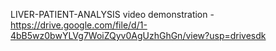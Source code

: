 LIVER-PATIENT-ANALYSIS
video demonstration -
https://drive.google.com/file/d/1-4bB5wz0bwYLVg7WoiZQyv0AgUzhGhGn/view?usp=drivesdk
